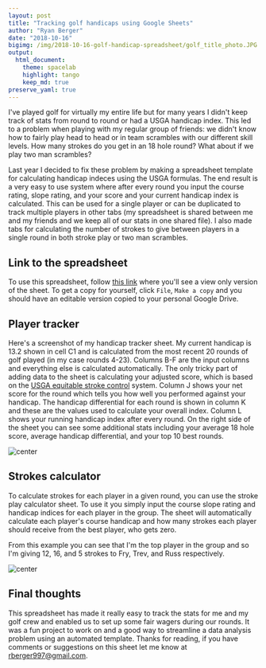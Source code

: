 ```yaml
---
layout: post
title: "Tracking golf handicaps using Google Sheets"
author: "Ryan Berger"
date: "2018-10-16"
bigimg: /img/2018-10-16-golf-handicap-spreadsheet/golf_title_photo.JPG
output: 
  html_document:
    theme: spacelab	
    highlight: tango	
    keep_md: true
preserve_yaml: true
---
```


I've played golf for virtually my entire life but for many years I didn't keep track of stats from round to round or had a USGA handicap index. This led to a problem when playing with my regular group of friends: we didn't know how to fairly play head to head or in team scrambles with our different skill levels. How many strokes do you get in an 18 hole round? What about if we play two man scrambles? 

Last year I decided to fix these problem by making a spreadsheet template for calculating handicap indeces using the USGA formulas. The end result is a very easy to use system where after every round you input the course rating, slope rating, and your score and your current handicap index is calculated. This can be used for a single player or can be duplicated to track multiple players in other tabs (my spreadsheet is shared between me and my friends and we keep all of our stats in one shared file). I also made tabs for calculating the number of strokes to give between players in a single round in both stroke play or two man scrambles.

## Link to the spreadsheet
To use this spreadsheet, follow [this link](https://docs.google.com/spreadsheets/d/1Eav4Wl_VDD_fktpc4U00SQ70c-6ASHjavbH5ke3PGi0/edit?usp=sharing) where you'll see a view only version of the sheet. To get a copy for yourself, click `File`, `Make a copy` and you should have an editable version copied to your personal Google Drive.

## Player tracker
Here's a screenshot of my handicap tracker sheet. My current handicap is 13.2 shown in cell C1 and is calculated from the most recent 20 rounds of golf played (in my case rounds 4-23). Columns B-F are the input columns and everything else is calculated automatically. The only tricky part of adding data to the sheet is calculating your adjusted score, which is based on the [USGA equitable stroke control](https://www.usga.org/HandicapFAQ/handicap_answer.asp?FAQidx=9) system. Column J shows your net score for the round which tells you how well you performed against your handicap. The handicap differential for each round is shown in column K and these are the values used to calculate your overall index. Column L shows your running handicap index after every round. On the right side of the sheet you can see some additional stats including your average 18 hole score, average handicap differential, and your top 10 best rounds.

![center](https://rberger997.github.io/img/2018-10-16-golf-handicap-spreadsheet/golf_handicap_sheet.png)


## Strokes calculator
To calculate strokes for each player in a given round, you can use the stroke play calculator sheet. To use it you simply input the course slope rating and handicap indices for each player in the group. The sheet will automatically calculate each player's course handicap and how many strokes each player should receive from the best player, who gets zero.

From this example you can see that I'm the top player in the group and so I'm giving 12, 16, and 5 strokes to Fry, Trev, and Russ respectively.

![center](https://rberger997.github.io/img/2018-10-16-golf-handicap-spreadsheet/stroke_calculator.png)


## Final thoughts
This spreadsheet has made it really easy to track the stats for me and my golf crew and enabled us to set up some fair wagers during our rounds. It was a fun project to work on and a good way to streamline a data analysis problem using an automated template. Thanks for reading, if you have comments or suggestions on this sheet let me know at rberger997@gmail.com.
